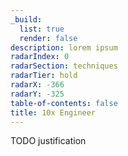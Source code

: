 ```yaml
---
_build:
  list: true
  render: false
description: lorem ipsum
radarIndex: 0
radarSection: techniques
radarTier: hold
radarX: -366
radarY: -325
table-of-contents: false
title: 10x Engineer
---
```


TODO justification
